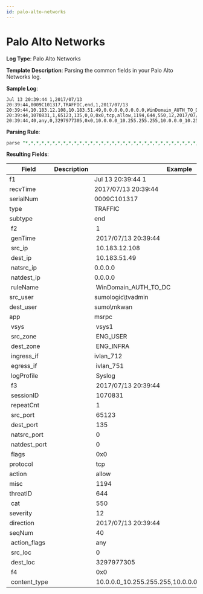 ```yaml
---
id: palo-alto-networks
---
```


# Palo Alto Networks

**Log Type**: Palo Alto Networks

**Template Description**: Parsing the common fields in your Palo Alto Networks log.

**Sample Log**:

```
Jul 13 20:39:44 1,2017/07/13 20:39:44,0009C101317,TRAFFIC,end,1,2017/07/13 20:39:44,10.183.12.108,10.183.51.49,0.0.0.0,0.0.0.0,WinDomain_AUTH_TO_DC,,sumo\mkwan,msrpc,vsys1,ENG_USER,ENG_INFRA,ivlan_712,ivlan_751,Syslog,2017/07/13 20:39:44,1070831,1,65123,135,0,0,0x0,tcp,allow,1194,644,550,12,2017/07/13 20:39:44,40,any,0,3297977305,0x0,10.0.0.0_10.255.255.255,10.0.0.0_10.255.255.255,0,7,5
```

**Parsing Rule**:

```sql
parse "*,*,*,*,*,*,*,*,*,*,*,*,*,*,*,*,*,*,*,*,*,*,*,*,*,*,*,*,*,*,*,*,*,*,*,*,*,*,*,*,*,*" as f1,recvTime,serialNum,type,subtype,f2,genTime,src_ip,dest_ip,natsrc_ip,natdest_ip,ruleName,src_user,dest_user,app,vsys,src_zone,dest_zone,ingress_if,egress_if,logProfile,f3,sessionID,repeatCnt,src_port,dest_port,natsrc_port,natdest_port,flags,protocol,action,misc,threatID,cat,severity,direction,seqNum,action_flags,src_loc,dest_loc,f4,content_type
```

**Resulting Fields**:

| Field | Description | Example |
|--|--|--|
| f1            |   | Jul 13 20:39:44 1 |
| recvTime      |   | 2017/07/13 20:39:44 |
| serialNum     |   | 0009C101317 |
| type          |   | TRAFFIC |
| subtype       |   | end |
|  f2           |   |  1 |
|  genTime      |   |  2017/07/13 20:39:44 |
|  src_ip       |   |  10.183.12.108 |
|  dest_ip      |   |  10.183.51.49 |
|  natsrc_ip    |   | 0.0.0.0 | 
|  natdest_ip   |   | 0.0.0.0  |
|  ruleName     |   |  WinDomain_AUTH_TO_DC |
| src_user      |   | sumologic\\tvadmin |
| dest_user     |   | sumo\\mkwan |
| app           |   | msrpc |
|  vsys         |   |  vsys1 |
|  src_zone     |   |  ENG_USER |
|  dest_zone    |   |  ENG_INFRA |
|  ingress_if   |   | ivlan_712  |
|  egress_if    |   |  ivlan_751 |
|  logProfile   |   |  Syslog |
|  f3           |   |  2017/07/13 20:39:44 |
|  sessionID    |   |  1070831 |
|  repeatCnt    |   |  1 |
|  src_port     |   |  65123 |
|  dest_port    |   |  135 |
|  natsrc_port  |   |  0 |
|  natdest_port |   |  0 |
|  flags        |   |  0x0 |
| protocol      |   |  tcp |
| action        |   |  allow |
| misc          |   |  1194 |
| threatID      |   |  644 |
|  cat          |   |  550 |
| severity      |   |  12 |
| direction     |   |  2017/07/13 20:39:44 |
| seqNum        |   |  40 |
|  action_flags |   |  any |
|  src_loc      |   |  0 |
|  dest_loc     |   |  3297977305 |
|  f4           |   |  0x0 |
|  content_type |   |  10.0.0.0_10.255.255.255,10.0.0.0_10.255.255.255,0,7,5 |
